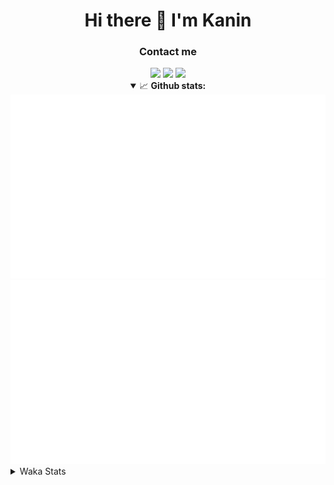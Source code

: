 <div align="center">
 <h1>Hi there 👋 I'm Kanin</h1>
 <h3>Contact me</h3>
 <a href="mailto:im@kanin.dev"><img src="https://img.shields.io/badge/gmail-%23D14836.svg?&style=for-the-badge&logo=gmail&logoColor=white"/></a>
 <a href="https://twitter.com/KaninDev"><img src="https://img.shields.io/badge/twitter-%231DA1F2.svg?&style=for-the-badge&logo=twitter&logoColor=white"/></a>
 <a href="https://www.linkedin.com/in/KaninDev"><img src="https://img.shields.io/badge/linkedin-%230077B5.svg?&style=for-the-badge&logo=linkedin&logoColor=white"/></a>
<details open>
  <summary>📈 <b>Github stats:</b></summary>
  <img src="https://github.com/Kanin/Kanin/blob/master/scripts/GitHubStats/generated/overview.svg"/>
  <img src="https://github.com/Kanin/Kanin/blob/master/scripts/GitHubStats/generated/languages.svg"/>
</details>
</div>

<details>
 <summary>Waka Stats</summary>

<!--START_SECTION:waka-->
![Profile Views](http://img.shields.io/badge/Profile%20Views-15-blue)

![Lines of code](https://img.shields.io/badge/From%20Hello%20World%20I%27ve%20Written-29794%20lines%20of%20code-blue)

**🐱 My Github Data** 

> 🏆 73 Contributions in the Year 2021
 > 
> 📦 34.7 kB Used in Github's Storage 
 > 
> 🚫 Not Opted to Hire
 > 
> 📜 8 Public Repositories 
 > 
> 🔑 5 Private Repositories  
 > 
**I'm an Early 🐤** 

```text
🌞 Morning    92 commits     █████░░░░░░░░░░░░░░░░░░░░   20.26% 
🌆 Daytime    145 commits    ████████░░░░░░░░░░░░░░░░░   31.94% 
🌃 Evening    108 commits    ██████░░░░░░░░░░░░░░░░░░░   23.79% 
🌙 Night      109 commits    ██████░░░░░░░░░░░░░░░░░░░   24.01%

```
📅 **I'm Most Productive on Monday** 

```text
Monday       91 commits     █████░░░░░░░░░░░░░░░░░░░░   20.04% 
Tuesday      49 commits     ██░░░░░░░░░░░░░░░░░░░░░░░   10.79% 
Wednesday    87 commits     ████░░░░░░░░░░░░░░░░░░░░░   19.16% 
Thursday     55 commits     ███░░░░░░░░░░░░░░░░░░░░░░   12.11% 
Friday       47 commits     ██░░░░░░░░░░░░░░░░░░░░░░░   10.35% 
Saturday     50 commits     ██░░░░░░░░░░░░░░░░░░░░░░░   11.01% 
Sunday       75 commits     ████░░░░░░░░░░░░░░░░░░░░░   16.52%

```


📊 **This Week I Spent My Time On** 

```text
⌚︎ Time Zone: America/New_York

💬 Programming Languages: 
Python                   16 hrs 44 mins      ███████████████████████░░   93.05% 
YAML                     54 mins             █░░░░░░░░░░░░░░░░░░░░░░░░   5.01% 
SCSS                     18 mins             ░░░░░░░░░░░░░░░░░░░░░░░░░   1.72% 
Other                    1 min               ░░░░░░░░░░░░░░░░░░░░░░░░░   0.12% 
virtualenv               0 secs              ░░░░░░░░░░░░░░░░░░░░░░░░░   0.06%

🔥 Editors: 
PyCharm                  17 hrs 40 mins      ████████████████████████░   98.28% 
IntelliJ                 18 mins             ░░░░░░░░░░░░░░░░░░░░░░░░░   1.72%

🐱‍💻 Projects: 
CGLS                     12 hrs 30 mins      █████████████████░░░░░░░░   69.51% 
Naila.py                 5 hrs 10 mins       ███████░░░░░░░░░░░░░░░░░░   28.77% 
Kanin                    18 mins             ░░░░░░░░░░░░░░░░░░░░░░░░░   1.72%

💻 Operating System: 
Linux                    17 hrs 59 mins      █████████████████████████   100.0%

```

**I Mostly Code in Python** 

```text
Python                   20 repos            ███████████████████░░░░░░   76.92% 
JavaScript               3 repos             ███░░░░░░░░░░░░░░░░░░░░░░   11.54% 
Kotlin                   1 repo              █░░░░░░░░░░░░░░░░░░░░░░░░   3.85% 
HTML                     1 repo              █░░░░░░░░░░░░░░░░░░░░░░░░   3.85% 
Java                     1 repo              █░░░░░░░░░░░░░░░░░░░░░░░░   3.85%

```


**Timeline**

![Chart not found](https://raw.githubusercontent.com/Kanin/Kanin/master/charts/bar_graph.png) 


<!--END_SECTION:waka-->
</details>

